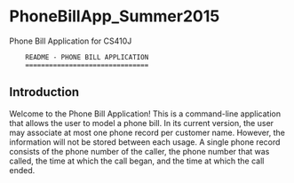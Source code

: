 # PhoneBillApp_Summer2015
Phone Bill Application for CS410J

		README - PHONE BILL APPLICATION
		===============================
Introduction
------------

Welcome to the Phone Bill Application! This is a command-line
application that allows the user to model a phone bill. In its
current version, the user may associate at most one phone record
per customer name. However, the information will not be stored
between each usage. A single phone record consists of the phone
number of the caller, the phone number that was called, the time
at which the call began, and the time at which the call ended.
